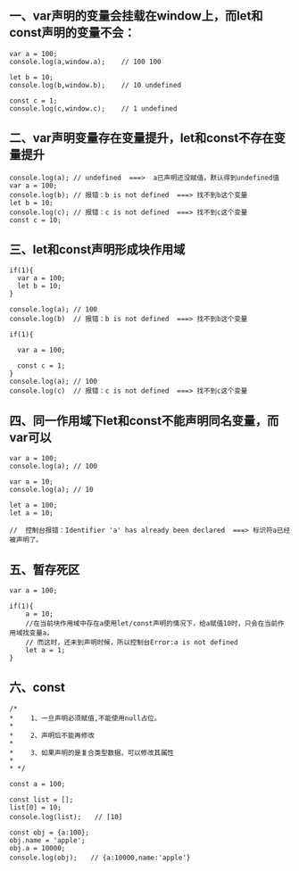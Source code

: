 ## 一、var声明的变量会挂载在window上，而let和const声明的变量不会：
```
var a = 100;
console.log(a,window.a);    // 100 100

let b = 10;
console.log(b,window.b);    // 10 undefined

const c = 1;
console.log(c,window.c);    // 1 undefined
```
## 二、var声明变量存在变量提升，let和const不存在变量提升

```
console.log(a); // undefined  ===>  a已声明还没赋值，默认得到undefined值
var a = 100;
console.log(b); // 报错：b is not defined  ===> 找不到b这个变量
let b = 10;
console.log(c); // 报错：c is not defined  ===> 找不到c这个变量
const c = 10;

```
## 三、let和const声明形成块作用域
```
if(1){
  var a = 100;
  let b = 10;
}

console.log(a); // 100
console.log(b)  // 报错：b is not defined  ===> 找不到b这个变量

```
```
if(1){

  var a = 100;
      
  const c = 1;
}
console.log(a); // 100
console.log(c)  // 报错：c is not defined  ===> 找不到c这个变量

```
## 四、同一作用域下let和const不能声明同名变量，而var可以
```
var a = 100;
console.log(a); // 100

var a = 10;
console.log(a); // 10
```
```
let a = 100;
let a = 10;

//  控制台报错：Identifier 'a' has already been declared  ===> 标识符a已经被声明了。
```
## 五、暂存死区

```
var a = 100;

if(1){
    a = 10;
    //在当前块作用域中存在a使用let/const声明的情况下，给a赋值10时，只会在当前作用域找变量a，
    // 而这时，还未到声明时候，所以控制台Error:a is not defined
    let a = 1;
}

```
## 六、const

```
/*
* 　　1、一旦声明必须赋值,不能使用null占位。
*
* 　　2、声明后不能再修改
*
* 　　3、如果声明的是复合类型数据，可以修改其属性
*
* */

const a = 100; 

const list = [];
list[0] = 10;
console.log(list);　　// [10]

const obj = {a:100};
obj.name = 'apple';
obj.a = 10000;
console.log(obj);　　// {a:10000,name:'apple'}
```
